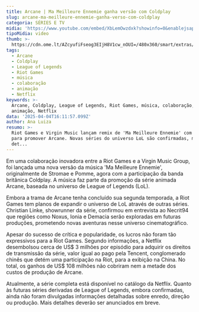 ```yaml
---
title: Arcane | Ma Meilleure Ennemie ganha versão com Coldplay
slug: arcane-ma-meilleure-ennemie-ganha-verso-com-coldplay
categoria: SÉRIES E TV
midia: 'https://www.youtube.com/embed/XbLemOwzdxk?showinfo=0&enablejsapi=1'
tipoMidia: video
thumb: >-
  https://cdn.ome.lt/AZcyufiFseog3EIjH8V1cw_nOUI=/480x360/smart/extras/conteudos/omelete_THUMB_-_2025-04-04T125142.388.png
tags:
  - Arcane
  - Coldplay
  - League of Legends
  - Riot Games
  - música
  - colaboração
  - animação
  - Netflix
keywords: >-
  Arcane, Coldplay, League of Legends, Riot Games, música, colaboração,
  animação, Netflix
data: '2025-04-04T16:11:57.099Z'
author: Ana Luiza
resumo: >-
  Riot Games e Virgin Music lançam remix de 'Ma Meilleure Ennemie' com Coldplay
  para promover Arcane. Novas séries do universo LoL são confirmadas, mas sem
  det...
---
```


Em uma colaboração inovadora entre a Riot Games e a Virgin Music Group, foi lançada uma nova versão da música 'Ma Meilleure Ennemie', originalmente de Stromae e Pomme, agora com a participação da banda britânica Coldplay. A música faz parte da promoção da série animada Arcane, baseada no universo de League of Legends (LoL).

Embora a trama de Arcane tenha concluído sua segunda temporada, a Riot Games tem planos de expandir o universo de LoL através de outras séries. Christian Linke, showrunner da série, confirmou em entrevista ao Necrit94 que regiões como Noxus, Ionia e Demacia serão exploradas em futuras produções, prometendo novas aventuras nesse universo cinematográfico.

Apesar do sucesso de crítica e popularidade, os lucros não foram tão expressivos para a Riot Games. Segundo informações, a Netflix desembolsou cerca de US$ 3 milhões por episódio para adquirir os direitos de transmissão da série, valor igual ao pago pela Tencent, conglomerado chinês que detém uma participação na Riot, para a exibição na China. No total, os ganhos de US$ 108 milhões não cobriram nem a metade dos custos de produção de Arcane.

Atualmente, a série completa está disponível no catálogo da Netflix. Quanto às futuras séries derivadas de League of Legends, embora confirmadas, ainda não foram divulgadas informações detalhadas sobre enredo, direção ou produção. Mais detalhes deverão ser anunciados em breve.
